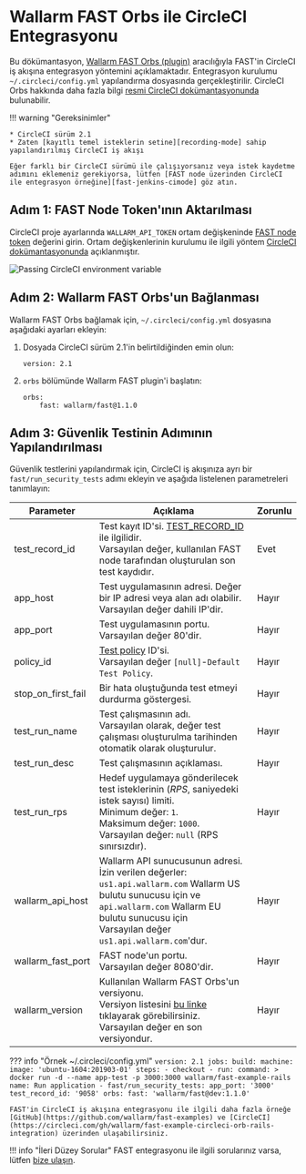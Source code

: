 [fast-jenkins-cimode]:          ./examples/jenkins-cimode.md
[fast-ci-mode-test]:            ../ci-mode-testing.md#environment-variables-in-recording-mode
[recording-mode]:               ci-mode-recording.md
[fast-node-token]:              ../operations/create-node.md
[circleci-set-env-var]:         https://circleci.com/docs/2.0/env-vars/#setting-an-environment-variable-in-a-project
[circleci-example-env-var]:     ../../images/fast/poc/common/examples/circleci-cimode/circleci-env-var-example.png
[circleci-fast-plugin]:         https://circleci.com/orbs/registry/orb/wallarm/fast
[circleci-using-orbs]:          https://circleci.com/docs/2.0/using-orbs/
[mail-to-us]:                   mailto:support@wallarm.com

# Wallarm FAST Orbs ile CircleCI Entegrasyonu

Bu dökümantasyon, [Wallarm FAST Orbs (plugin)][circleci-fast-plugin] aracılığıyla FAST'in CircleCI iş akışına entegrasyon yöntemini açıklamaktadır. Entegrasyon kurulumu `~/.circleci/config.yml` yapılandırma dosyasında gerçekleştirilir. CircleCI Orbs hakkında daha fazla bilgi [resmi CircleCI dokümantasyonunda][circleci-using-orbs] bulunabilir.

!!! warning "Gereksinimler"

    * CircleCI sürüm 2.1
    * Zaten [kayıtlı temel isteklerin setine][recording-mode] sahip yapılandırılmış CircleCI iş akışı

    Eğer farklı bir CircleCI sürümü ile çalışıyorsanız veya istek kaydetme adımını eklemeniz gerekiyorsa, lütfen [FAST node üzerinden CircleCI ile entegrasyon örneğine][fast-jenkins-cimode] göz atın.

## Adım 1: FAST Node Token'ının Aktarılması

CircleCI proje ayarlarında `WALLARM_API_TOKEN` ortam değişkeninde [FAST node token][fast-node-token] değerini girin. Ortam değişkenlerinin kurulumu ile ilgili yöntem [CircleCI dokümantasyonunda][circleci-set-env-var] açıklanmıştır.

![Passing CircleCI environment variable][circleci-example-env-var]

## Adım 2: Wallarm FAST Orbs'un Bağlanması

Wallarm FAST Orbs bağlamak için, `~/.circleci/config.yml` dosyasına aşağıdaki ayarları ekleyin:

1. Dosyada CircleCI sürüm 2.1'in belirtildiğinden emin olun:

    ```
    version: 2.1
    ```
2. `orbs` bölümünde Wallarm FAST plugin'i başlatın:

    ```
    orbs:
        fast: wallarm/fast@1.1.0
    ```

## Adım 3: Güvenlik Testinin Adımının Yapılandırılması

Güvenlik testlerini yapılandırmak için, CircleCI iş akışınıza ayrı bir `fast/run_security_tests` adımı ekleyin ve aşağıda listelenen parametreleri tanımlayın:

| Parameter | Açıklama | Zorunlu |
| ---------| ---------|---------|
| test_record_id | Test kayıt ID'si. [TEST_RECORD_ID](ci-mode-testing.md#environment-variables-in-testing-mode) ile ilgilidir.<br>Varsayılan değer, kullanılan FAST node tarafından oluşturulan son test kaydıdır. | Evet |
| app_host | Test uygulamasının adresi. Değer bir IP adresi veya alan adı olabilir.<br>Varsayılan değer dahili IP'dir. | Hayır |
| app_port | Test uygulamasının portu.<br>Varsayılan değer 80'dir. | Hayır |
| policy_id | [Test policy](../operations/test-policy/overview.md) ID'si.<br>Varsayılan değer `[null]`-`Default Test Policy`. | Hayır |
| stop_on_first_fail | Bir hata oluştuğunda test etmeyi durdurma göstergesi. | Hayır |
| test_run_name | Test çalışmasının adı.<br>Varsayılan olarak, değer test çalışması oluşturulma tarihinden otomatik olarak oluşturulur. | Hayır |
| test_run_desc | Test çalışmasının açıklaması. | Hayır |
| test_run_rps | Hedef uygulamaya gönderilecek test isteklerinin (*RPS*, saniyedeki istek sayısı) limiti.<br>Minimum değer: `1`.<br>Maksimum değer: `1000`.<br>Varsayılan değer: `null` (RPS sınırsızdır). | Hayır |
| wallarm_api_host | Wallarm API sunucusunun adresi. <br>İzin verilen değerler: <br>`us1.api.wallarm.com` Wallarm US bulutu sunucusu için ve <br>`api.wallarm.com` Wallarm EU bulutu sunucusu için<br>Varsayılan değer `us1.api.wallarm.com`'dur. | Hayır |
| wallarm_fast_port | FAST node'un portu.<br>Varsayılan değer 8080'dir. | Hayır |
| wallarm_version | Kullanılan Wallarm FAST Orbs'un versiyonu.<br>Versiyon listesini [bu linke][circleci-fast-plugin] tıklayarak görebilirsiniz.<br>Varsayılan değer en son versiyondur. | Hayır |

??? info "Örnek ~/.circleci/config.yml"
    ```
    version: 2.1
    jobs:
      build:
        machine:
          image: 'ubuntu-1604:201903-01'
        steps:
          - checkout
          - run:
              command: >
                docker run -d --name app-test -p 3000:3000
                wallarm/fast-example-rails
              name: Run application
          - fast/run_security_tests:
              app_port: '3000'
              test_record_id: '9058'
    orbs:
      fast: 'wallarm/fast@dev:1.1.0'
    ```

    FAST'in CircleCI iş akışına entegrasyonu ile ilgili daha fazla örneğe [GitHub](https://github.com/wallarm/fast-examples) ve [CircleCI](https://circleci.com/gh/wallarm/fast-example-circleci-orb-rails-integration) üzerinden ulaşabilirsiniz.

!!! info "İleri Düzey Sorular"
    FAST entegrasyonu ile ilgili sorularınız varsa, lütfen [bize ulaşın][mail-to-us].